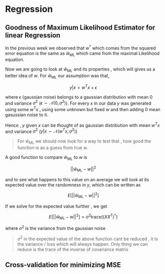 # Regression
## Goodness of Maximum Likelihood Estimator for linear Regression 
In the previous week we observed that $w^*$ which comes from the 
squared error equation is the same as $\hat{w}_{\text{ML}}$ which 
came from the maximal Likelihood equation.

Now we are going to look at $\hat{w}_{\text{ML}}$ and its properties ,
which will gives us a better idea of $w$.
For $\hat{w}_{\text{ML}}$ our assumption was that,

$$y|x = w^T x + \epsilon $$

where $\epsilon$ (gaussian noise) belongs to a gaussian distribution with mean 0 and variance $\sigma^2$ 
($\epsilon \sim \mathcal{N}(0 , \sigma^2)$).
For every $x$ in our data $y$ was generated using some $w^T x$ , using some unknown 
but fixed $w$ and then adding 0 mean gasussian noise to it.

Hence , $y$ given $x$ can be thought of as gaussian distribution with mean $w^T x$ and 
variance $\sigma^2$ ($y|x \sim \mathcal{N}(w^T x , \sigma^2)$)

>  For $\hat{w}_{\text{ML}}$ we should now look for a way to test that ,
how good the function is as a guess from true $w$.

A good function to compare $\hat{w}_{\text{ML}}$  to $w$ is

$${||\hat{w}_{\text{ML}} - w ||}^2$$

and to see what happens to this value on an average we will 
look at its expected value over the randomness in $y$, which can be written as 

$$E[{||\hat{w}_{\text{ML}} - w ||}^2]$$

If we solve for the expected value further , we get

$$E[{||\hat{w}_{\text{ML}} - w ||}^2] = \sigma^2 \text{trace}((XX^T)^ \dagger)$$

where $\sigma^2$ is the variance from the gaussian noise

> $\sigma^2$ in the expected value of the above function cant be reduced , 
it is the variance / loss which will always happen.
Only thing we can reduce is the trace of the inverse of covariance matrix

## Cross-validation for minimizing MSE 
